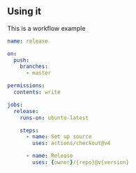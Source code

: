 ## Using it

This is a workflow example

```yaml
name: release

on:
  push:
    branches:
      - master

permissions:
  contents: write

jobs:
  release:
    runs-on: ubuntu-latest

    steps:
      - name: Set up source
        uses: actions/checkout@v4

      - name: Release
        uses: {owner}/{repo}@v{version}
```

